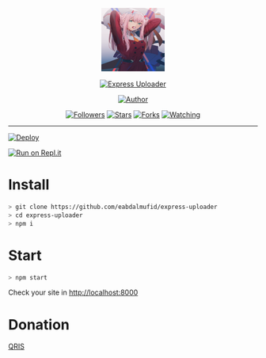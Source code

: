 <p align="center">
<img src="https://raw.githubusercontent.com/Xinz-Team/XinzBot/main/media/Itsuki.jpg" alt="XINZ BOT" width="128" height="128"/>
</p>
<p align="center">
<a href="#"><img title="Express Uploader" src="https://img.shields.io/badge/Express Uploader-green?colorA=%23ff0000&colorB=%23017e40&style=for-the-badge"></a>
</p>
<p align="center">
<a href="https://github.com/eabdalmufid"><img title="Author" src="https://img.shields.io/badge/Author-eabdalmufid-red.svg?style=for-the-badge&logo=github"></a>
</p>
<p align="center">
<a href="https://github.com/eabdalmufid/followers"><img title="Followers" src="https://img.shields.io/github/followers/eabdalmufid?color=blue&style=flat-square"></a>
<a href="https://github.com/eabdalmufid/megumikato2/stargazers/"><img title="Stars" src="https://img.shields.io/github/stars/eabdalmufid/express-uploader?color=red&style=flat-square"></a>
<a href="https://github.com/eabdalmufid/megumikato2/network/members"><img title="Forks" src="https://img.shields.io/github/forks/eabdalmufid/express-uploader?color=red&style=flat-square"></a>
<a href="https://github.com/eabdalmufid/megumikato2/watchers"><img title="Watching" src="https://img.shields.io/github/watchers/eabdalmufid/express-uploader?label=Watchers&color=blue&style=flat-square"></a>
</p>

---

[![Deploy](https://www.herokucdn.com/deploy/button.svg)](https://heroku.com/deploy?template=https://github.com/eabdalmufid/express-uploader/)

[![Run on Repl.it](https://repl.it/badge/github/eabdalmufid/express-uploader)](https://repl.it/github/eabdalmufid/express-uploader)

# Install

```bash
> git clone https://github.com/eabdalmufid/express-uploader
> cd express-uploader
> npm i
```

# Start

```bash
> npm start
```

Check your site in [http://localhost:8000](http://localhost:8000)

# Donation

[QRIS](https://api.ordiston.xyz/qris)
